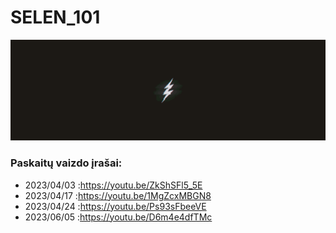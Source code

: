 # SELEN_101

![THUNDER](./img/thunder.gif)

### Paskaitų vaizdo įrašai:

- 2023/04/03 :https://youtu.be/ZkShSFl5_5E
- 2023/04/17 :https://youtu.be/1MgZcxMBGN8
- 2023/04/24 :https://youtu.be/Ps93sFbeeVE
- 2023/06/05 :https://youtu.be/D6m4e4dfTMc
